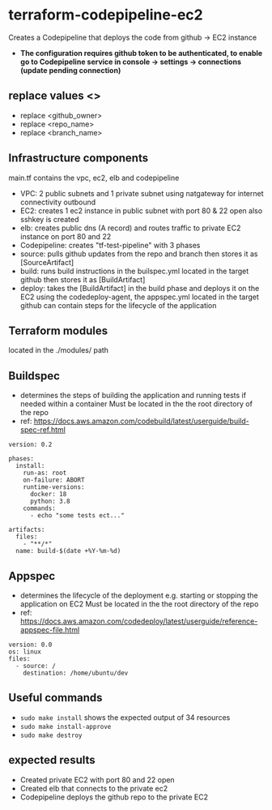 # terraform-codepipeline-ec2
Creates a Codepipeline that deploys the code from github -> EC2 instance
- **The configuration requires github token to be authenticated, to enable go to Codepipeline service in console -> settings -> connections (update pending connection)**

## replace values <>
- replace <github_owner>
- replace <repo_name>
- replace <branch_name>

## Infrastructure components
main.tf contains the vpc, ec2, elb and codepipeline

- VPC: 2 public subnets and 1 private subnet using natgateway for internet connectivity outbound
- EC2: creates 1 ec2 instance in public subnet with port 80 & 22 open also sshkey is created
- elb: creates public dns (A record) and routes traffic to private EC2 instance on port 80 and 22
- Codepipeline: creates "tf-test-pipeline" with 3 phases
- source: pulls github updates from the repo and branch then stores it as [SourceArtifact]
- build: runs build instructions in the builspec.yml located in the target github then stores it as [BuildArtifact]
- deploy: takes the [BuildArtifact] in the build phase and deploys it on the EC2 using the codedeploy-agent, the appspec.yml located in the target github can contain steps for the lifecycle of the application

## Terraform modules
located in the ./modules/ path


## Buildspec
- determines the steps of building the application and running tests if needed within a container
Must be located in the the root directory of the repo 
- ref: https://docs.aws.amazon.com/codebuild/latest/userguide/build-spec-ref.html

```
version: 0.2

phases:
  install:
    run-as: root
    on-failure: ABORT
    runtime-versions:
      docker: 18
      python: 3.8
    commands:
      - echo "some tests ect..."

artifacts:
  files:
    - "**/*"
  name: build-$(date +%Y-%m-%d)

```
## Appspec
- determines the lifecycle of the deployment e.g. starting or stopping the application on EC2
Must be located in the the root directory of the repo 
- ref: https://docs.aws.amazon.com/codedeploy/latest/userguide/reference-appspec-file.html
```
version: 0.0
os: linux
files:
  - source: /
    destination: /home/ubuntu/dev
```

## Useful commands
- `sudo make install` shows the expected output of 34 resources
- `sudo make install-approve` 
- `sudo make destroy`

## expected results
- Created private EC2 with port 80 and 22 open
- Created elb that connects to the private ec2
- Codepipeline deploys the github repo to the private EC2
